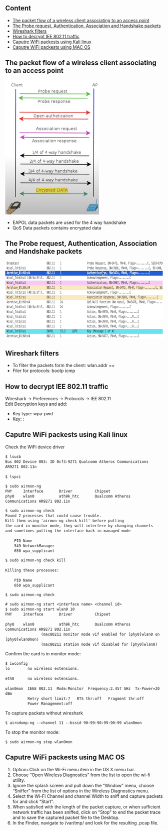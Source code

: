 ## Content
* [The packet flow of a wireless client associating to an access point](#packet_flow)
* [The Probe request, Authentication, Association and Handshake packets](#connect_packets)
* [Wireshark filters](#wireshark_filters)
* [How to decrypt IEE 802.11 traffic](#decript_traffic)
* [Caputre WiFi packests using Kali linux](#capture_using_kali_linux)
* [Caputre WiFi packests using MAC OS](#capture_using_macos)

## The packet flow of a wireless client associating to an access point <a name="packet_flow"/>
<img src="./img/wifi_monitoring/wireless_packet_flow.png" width="300px"/>

* EAPOL data packets are used for the 4 way handshake
* QoS Data packets contains encrypted data

## The Probe request, Authentication, Association and Handshake packets <a name="connect_packets"/>
<img src="./img/wifi_monitoring/wireless_auth_packets.png" height="250px"/>

## Wireshark filters <a name="wireshark_filters"/>
* To fliter the packets form the client: wlan.addr == <mac addr>
* Filer for protocols: bootp icmp

## How to decrypt IEE 802.11 traffic <a name="decript_traffic"/>
  
Wireshark -> Preferences -> Protocols -> IEE 802.11\
Edit Decryption keys and add:
* Key type: wpa-pwd
* Key: <preshared key>:<ssid>


## Caputre WiFi packests using Kali linux <a name="capture_using_kali_linux"/>
 
Check the WiFi device driver
```
$ lsusb
Bus 002 Device 003: ID 0cf3:9271 Qualcomm Atheros Communications AR9271 802.11n

$ lspci
```
  
```
$ sudo airmon-ng
PHY     Interface       Driver          Chipset
phy0    wlan0           ath9k_htc       Qualcomm Atheros Communications AR9271 802.11n
```

```
$ sudo airmon-ng check
Found 2 processes that could cause trouble.
Kill them using 'airmon-ng check kill' before putting
the card in monitor mode, they will interfere by changing channels
and sometimes putting the interface back in managed mode

    PID Name
    549 NetworkManager
    650 wpa_supplicant
```

```
$ sudo airmon-ng check kill

Killing these processes:

    PID Name
    650 wpa_supplicant
```

```
$ sudo airmon-ng check
```
  
```
# sudo airmon-ng start <interface name> <channel id>
$ sudo airmon-ng start wlan0 10
PHY     Interface       Driver          Chipset

phy0    wlan0           ath9k_htc       Qualcomm Atheros Communications AR9271 802.11n
                (mac80211 monitor mode vif enabled for [phy0]wlan0 on [phy0]wlan0mon)
                (mac80211 station mode vif disabled for [phy0]wlan0)
```

Confirm the card is in monitor mode:
```
$ iwconfig
lo        no wireless extensions.

eth0      no wireless extensions.

wlan0mon  IEEE 802.11  Mode:Monitor  Frequency:2.457 GHz  Tx-Power=20 dBm   
          Retry short limit:7   RTS thr:off   Fragment thr:off
          Power Management:off
```

To capture packets without wireshark
```
$ airodump-ng --channel 11 --bssid 90:99:90:99:90:99 wlan0mon
```

To stop the monitor mode:
```
$ sudo airmon-ng stop wlan0mon
```
  
## Caputre WiFi packests using MAC OS <a name="capture_using_macos"/>
1. Option+Click on the Wi-Fi menu item in the OS X menu bar.
2. Choose “Open Wireless Diagnostics” from the list to open the wi-fi utility.
3. Ignore the splash screen and pull down the “Window” menu, choose “Sniffer” from the list of options in the Wireless Diagnostics menu.
4. Select the Wi-Fi Channel and channel Width to sniff and capture packets for and click “Start”.
5. When satisfied with the length of the packet capture, or when sufficient network traffic has been sniffed, click on “Stop” to end the packet trace and to save the captured packet file to the Desktop.
6. In the Finder, navigate to /var/tmp/ and look for the resulting .pcap file.
